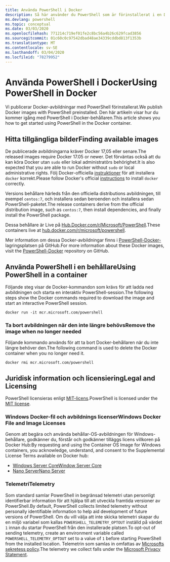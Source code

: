 ```yaml
---
title: Använda PowerShell i Docker
description: Så här använder du PowerShell som är förinstallerat i en Docker-avbildning.
ms.devlang: powershell
ms.topic: conceptual
ms.date: 03/03/2020
ms.openlocfilehash: 771214c719ef01fe2c8bc56a4b26c629fcad3856
ms.sourcegitcommit: 01c60c0c97542dbad48ae34339cddbd813f1353b
ms.translationtype: MT
ms.contentlocale: sv-SE
ms.lasthandoff: 03/04/2020
ms.locfileid: "78279952"
---
```

# <a name="using-powershell-in-docker"></a><span data-ttu-id="95f4d-103">Använda PowerShell i Docker</span><span class="sxs-lookup"><span data-stu-id="95f4d-103">Using PowerShell in Docker</span></span>

<span data-ttu-id="95f4d-104">Vi publicerar Docker-avbildningar med PowerShell förinstallerat.</span><span class="sxs-lookup"><span data-stu-id="95f4d-104">We publish Docker images with PowerShell preinstalled.</span></span> <span data-ttu-id="95f4d-105">Den här artikeln visar hur du kommer igång med PowerShell i Docker-behållaren.</span><span class="sxs-lookup"><span data-stu-id="95f4d-105">This article shows you how to get started using PowerShell in the Docker container.</span></span>

## <a name="finding-available-images"></a><span data-ttu-id="95f4d-106">Hitta tillgängliga bilder</span><span class="sxs-lookup"><span data-stu-id="95f4d-106">Finding available images</span></span>

<span data-ttu-id="95f4d-107">De publicerade avbildningarna kräver Docker 17,05 eller senare.</span><span class="sxs-lookup"><span data-stu-id="95f4d-107">The released images require Docker 17.05 or newer.</span></span> <span data-ttu-id="95f4d-108">Det förväntas också att du kan köra Docker utan `sudo` eller lokal administratörs behörighet.</span><span class="sxs-lookup"><span data-stu-id="95f4d-108">It is also expected that you are able to run Docker without `sudo` or local administrative rights.</span></span> <span data-ttu-id="95f4d-109">Följ Docker-officiella [instruktioner][install] för att installera `docker` korrekt.</span><span class="sxs-lookup"><span data-stu-id="95f4d-109">Please follow Docker's official [instructions][install] to install `docker` correctly.</span></span>

<span data-ttu-id="95f4d-110">Versions behållare härleds från den officiella distributions avbildningen, till exempel `centos:7`, och installera sedan beroenden och installera sedan PowerShell-paketet.</span><span class="sxs-lookup"><span data-stu-id="95f4d-110">The release containers derive from the official distribution image, such as `centos:7`, then install dependencies, and finally install the PowerShell package.</span></span>

<span data-ttu-id="95f4d-111">Dessa behållare är Live på [Hub.Docker.com/r/Microsoft/PowerShell][docker-release].</span><span class="sxs-lookup"><span data-stu-id="95f4d-111">These containers live at [hub.docker.com/r/microsoft/powershell][docker-release].</span></span>

<span data-ttu-id="95f4d-112">Mer information om dessa Docker-avbildningar finns i [PowerShell-Docker-][PowerShell-Docker] lagringsplatsen på GitHub.</span><span class="sxs-lookup"><span data-stu-id="95f4d-112">For more information about these Docker images, visit the [PowerShell-Docker][PowerShell-Docker] repository on GitHub.</span></span>

## <a name="using-powershell-in-a-container"></a><span data-ttu-id="95f4d-113">Använda PowerShell i en behållare</span><span class="sxs-lookup"><span data-stu-id="95f4d-113">Using PowerShell in a container</span></span>

<span data-ttu-id="95f4d-114">Följande steg visar de Docker-kommandon som krävs för att ladda ned avbildningen och starta en interaktiv PowerShell-session.</span><span class="sxs-lookup"><span data-stu-id="95f4d-114">The following steps show the Docker commands required to download the image and start an interactive PowerShell session.</span></span>

```console
docker run -it mcr.microsoft.com/powershell
```

### <a name="remove-the-image-when-no-longer-needed"></a><span data-ttu-id="95f4d-115">Ta bort avbildningen när den inte längre behövs</span><span class="sxs-lookup"><span data-stu-id="95f4d-115">Remove the image when no longer needed</span></span>

<span data-ttu-id="95f4d-116">Följande kommando används för att ta bort Docker-behållaren när du inte längre behöver den.</span><span class="sxs-lookup"><span data-stu-id="95f4d-116">The following command is used to delete the Docker container when you no longer need it.</span></span>

```console
docker rmi mcr.microsoft.com/powershell
```

## <a name="legal-and-licensing"></a><span data-ttu-id="95f4d-117">Juridisk information och licensiering</span><span class="sxs-lookup"><span data-stu-id="95f4d-117">Legal and Licensing</span></span>

<span data-ttu-id="95f4d-118">PowerShell licensieras enligt [MIT-licens][].</span><span class="sxs-lookup"><span data-stu-id="95f4d-118">PowerShell is licensed under the [MIT license][].</span></span>

### <a name="windows-docker-file-and-image-licenses"></a><span data-ttu-id="95f4d-119">Windows Docker-fil och avbildnings licenser</span><span class="sxs-lookup"><span data-stu-id="95f4d-119">Windows Docker File and Image Licenses</span></span>

<span data-ttu-id="95f4d-120">Genom att begära och använda behållar-OS-avbildningen för Windows-behållare, godkänner du, förstår och godkänner tilläggs licens villkoren på Docker Hub:</span><span class="sxs-lookup"><span data-stu-id="95f4d-120">By requesting and using the Container OS Image for Windows containers, you acknowledge, understand, and consent to the Supplemental License Terms available on Docker hub:</span></span>

- <span data-ttu-id="95f4d-121">[Windows Server Core][Window Server Core]</span><span class="sxs-lookup"><span data-stu-id="95f4d-121">[Window Server Core][Window Server Core]</span></span>
- <span data-ttu-id="95f4d-122">[Nano Server][Nano Server]</span><span class="sxs-lookup"><span data-stu-id="95f4d-122">[Nano Server][Nano Server]</span></span>

### <a name="telemetry"></a><span data-ttu-id="95f4d-123">Telemetri</span><span class="sxs-lookup"><span data-stu-id="95f4d-123">Telemetry</span></span>

<span data-ttu-id="95f4d-124">Som standard samlar PowerShell in begränsad telemetri utan personligt identifierbar information för att hjälpa till att utveckla framtida versioner av PowerShell.</span><span class="sxs-lookup"><span data-stu-id="95f4d-124">By default, PowerShell collects limited telemetry without personally identifiable information to help aid development of future versions of PowerShell.</span></span> <span data-ttu-id="95f4d-125">Om du vill välja att inte skicka telemetri skapar du en miljö variabel som kallas `POWERSHELL_TELEMETRY_OPTOUT` inställd på värdet `1` innan du startar PowerShell från den installerade platsen.</span><span class="sxs-lookup"><span data-stu-id="95f4d-125">To opt-out of sending telemetry, create an environment variable called `POWERSHELL_TELEMETRY_OPTOUT` set to a value of `1` before starting PowerShell from the installed location.</span></span> <span data-ttu-id="95f4d-126">Telemetrin som samlas in omfattas av [Microsofts sekretess policy][privacy].</span><span class="sxs-lookup"><span data-stu-id="95f4d-126">The telemetry we collect falls under the [Microsoft Privacy Statement][privacy].</span></span>

<!-- link references -->
[install]: https://docs.docker.com/engine/installation/
[docker-release]: https://hub.docker.com/r/microsoft/powershell/
[appinsights]: https://azure.microsoft.com/services/application-insights/
[MIT-licens]: https://github.com/PowerShell/PowerShell/tree/master/LICENSE.txt
[MIT license]: https://github.com/PowerShell/PowerShell/tree/master/LICENSE.txt
[PowerShell-Docker]: https://github.com/PowerShell/PowerShell-Docker
[Window Server Core]: https://hub.docker.com/r/microsoft/windowsservercore/
[Nano Server]: https://hub.docker.com/r/microsoft/nanoserver/
[privacy]: https://privacy.microsoft.com/privacystatement/
